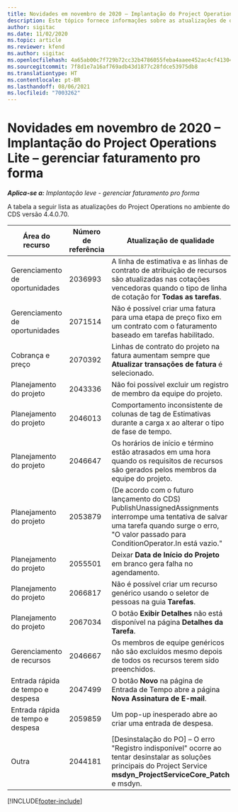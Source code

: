```yaml
---
title: Novidades em novembro de 2020 – Implantação do Project Operations Lite – gerenciar faturamento pro forma
description: Este tópico fornece informações sobre as atualizações de qualidade disponíveis na versão de novembro de 2020 da implantação do Project Operations Lite – gerenciar faturamento pro forma.
author: sigitac
ms.date: 11/02/2020
ms.topic: article
ms.reviewer: kfend
ms.author: sigitac
ms.openlocfilehash: 4a65ab00c7f729b72cc32b4786055feba4aaee452ac4cf413047f81651c92290
ms.sourcegitcommit: 7f8d1e7a16af769adb43d1877c28fdce53975db8
ms.translationtype: HT
ms.contentlocale: pt-BR
ms.lasthandoff: 08/06/2021
ms.locfileid: "7003262"
---
```

# <a name="whats-new-november-2020---project-operations-lite-deployment---deal-to-proforma-invoicing"></a>Novidades em novembro de 2020 – Implantação do Project Operations Lite – gerenciar faturamento pro forma

_**Aplica-se a:** Implantação leve - gerenciar faturamento pro forma_

A tabela a seguir lista as atualizações do Project Operations no ambiente do CDS versão 4.4.0.70.

| Área do recurso                 | Número de referência | Atualização de qualidade                                                                                                                                                                    |
|------------------------------|------------------|-----------------------------------------------------------------------------------------------------------------------------------------------------------------------------------|
|   Gerenciamento de oportunidades       | 2036993          | A linha de estimativa e as linhas de contrato de atribuição de recursos são atualizadas nas cotações vencedoras quando o tipo de linha de cotação for **Todas as tarefas**.                                                 |
|   Gerenciamento de oportunidades       | 2071514          | Não é possível criar uma fatura para uma etapa de preço fixo em um contrato com o faturamento baseado em tarefas habilitado.                                                                          |
| Cobrança e preço          | 2070392          | Linhas de contrato do projeto na fatura aumentam sempre que **Atualizar transações de fatura** é selecionado.                                                                       |
| Planejamento do projeto             | 2043336          | Não foi possível excluir um registro de membro da equipe do projeto.                                                                                                                                    |
| Planejamento do projeto             | 2046013          | Comportamento inconsistente de colunas de tag de Estimativas durante a carga x ao alterar o tipo de fase de tempo.                                                                                   |
| Planejamento do projeto             | 2046647          | Os horários de início e término estão atrasados em uma hora quando os requisitos de recursos são gerados pelos membros da equipe do projeto.                                                                      |
| Planejamento do projeto             | 2053879          | (De acordo com o futuro lançamento do CDS) PublishUnassignedAssignments interrompe uma tentativa de salvar uma tarefa quando surge o erro, "O valor passado para ConditionOperator.In está vazio." |
| Planejamento do projeto             | 2055501          | Deixar **Data de Início do Projeto** em branco gera falha no agendamento.                                                                                                      |
| Planejamento do projeto             | 2066817          | Não é possível criar um recurso genérico usando o seletor de pessoas na guia **Tarefas**.                                                                                               |
| Planejamento do projeto             | 2067034          | O botão **Exibir Detalhes** não está disponível na página **Detalhes da Tarefa**.                                                                                                         |
| Gerenciamento de recursos          | 2046667          | Os membros de equipe genéricos não são excluídos mesmo depois de todos os recursos terem sido preenchidos.                                                                                                     |
| Entrada rápida de tempo e despesa | 2047499          | O botão **Novo** na página de Entrada de Tempo abre a página **Nova Assinatura de E-mail**.                                                                                               |
| Entrada rápida de tempo e despesa | 2059859          | Um pop-up inesperado abre ao criar uma entrada de despesa.                                                                                                                         |
| Outra                        | 2044181          | [Desinstalação do PO] – O erro "Registro indisponível" ocorre ao tentar desinstalar as soluções principais do Project Service **msdyn_ProjectServiceCore_Patch** e msdyn.        |


[!INCLUDE[footer-include](../../includes/footer-banner.md)]